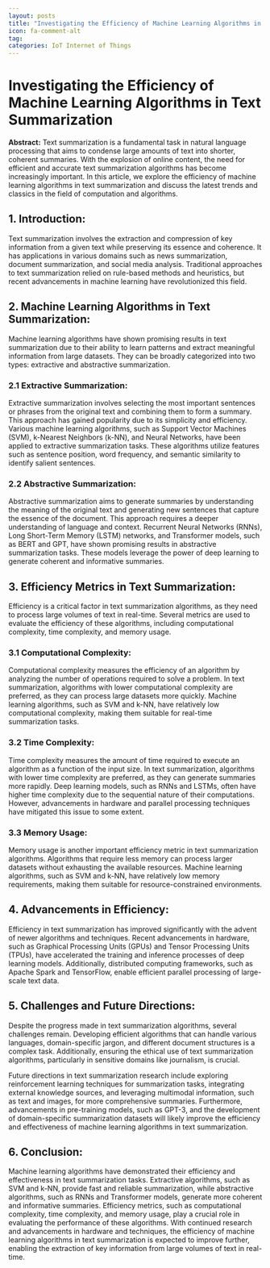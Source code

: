 ```yaml
---
layout: posts
title: "Investigating the Efficiency of Machine Learning Algorithms in Text Summarization"
icon: fa-comment-alt
tag:      
categories: IoT Internet of Things
---
```



# Investigating the Efficiency of Machine Learning Algorithms in Text Summarization

**Abstract:**
Text summarization is a fundamental task in natural language processing that aims to condense large amounts of text into shorter, coherent summaries. With the explosion of online content, the need for efficient and accurate text summarization algorithms has become increasingly important. In this article, we explore the efficiency of machine learning algorithms in text summarization and discuss the latest trends and classics in the field of computation and algorithms.

## 1. Introduction:
Text summarization involves the extraction and compression of key information from a given text while preserving its essence and coherence. It has applications in various domains such as news summarization, document summarization, and social media analysis. Traditional approaches to text summarization relied on rule-based methods and heuristics, but recent advancements in machine learning have revolutionized this field.

## 2. Machine Learning Algorithms in Text Summarization:
Machine learning algorithms have shown promising results in text summarization due to their ability to learn patterns and extract meaningful information from large datasets. They can be broadly categorized into two types: extractive and abstractive summarization.

### 2.1 Extractive Summarization:
Extractive summarization involves selecting the most important sentences or phrases from the original text and combining them to form a summary. This approach has gained popularity due to its simplicity and efficiency. Various machine learning algorithms, such as Support Vector Machines (SVM), k-Nearest Neighbors (k-NN), and Neural Networks, have been applied to extractive summarization tasks. These algorithms utilize features such as sentence position, word frequency, and semantic similarity to identify salient sentences.

### 2.2 Abstractive Summarization:
Abstractive summarization aims to generate summaries by understanding the meaning of the original text and generating new sentences that capture the essence of the document. This approach requires a deeper understanding of language and context. Recurrent Neural Networks (RNNs), Long Short-Term Memory (LSTM) networks, and Transformer models, such as BERT and GPT, have shown promising results in abstractive summarization tasks. These models leverage the power of deep learning to generate coherent and informative summaries.

## 3. Efficiency Metrics in Text Summarization:
Efficiency is a critical factor in text summarization algorithms, as they need to process large volumes of text in real-time. Several metrics are used to evaluate the efficiency of these algorithms, including computational complexity, time complexity, and memory usage.

### 3.1 Computational Complexity:
Computational complexity measures the efficiency of an algorithm by analyzing the number of operations required to solve a problem. In text summarization, algorithms with lower computational complexity are preferred, as they can process large datasets more quickly. Machine learning algorithms, such as SVM and k-NN, have relatively low computational complexity, making them suitable for real-time summarization tasks.

### 3.2 Time Complexity:
Time complexity measures the amount of time required to execute an algorithm as a function of the input size. In text summarization, algorithms with lower time complexity are preferred, as they can generate summaries more rapidly. Deep learning models, such as RNNs and LSTMs, often have higher time complexity due to the sequential nature of their computations. However, advancements in hardware and parallel processing techniques have mitigated this issue to some extent.

### 3.3 Memory Usage:
Memory usage is another important efficiency metric in text summarization algorithms. Algorithms that require less memory can process larger datasets without exhausting the available resources. Machine learning algorithms, such as SVM and k-NN, have relatively low memory requirements, making them suitable for resource-constrained environments.

## 4. Advancements in Efficiency:
Efficiency in text summarization has improved significantly with the advent of newer algorithms and techniques. Recent advancements in hardware, such as Graphical Processing Units (GPUs) and Tensor Processing Units (TPUs), have accelerated the training and inference processes of deep learning models. Additionally, distributed computing frameworks, such as Apache Spark and TensorFlow, enable efficient parallel processing of large-scale text data.

## 5. Challenges and Future Directions:
Despite the progress made in text summarization algorithms, several challenges remain. Developing efficient algorithms that can handle various languages, domain-specific jargon, and different document structures is a complex task. Additionally, ensuring the ethical use of text summarization algorithms, particularly in sensitive domains like journalism, is crucial.

Future directions in text summarization research include exploring reinforcement learning techniques for summarization tasks, integrating external knowledge sources, and leveraging multimodal information, such as text and images, for more comprehensive summaries. Furthermore, advancements in pre-training models, such as GPT-3, and the development of domain-specific summarization datasets will likely improve the efficiency and effectiveness of machine learning algorithms in text summarization.

## 6. Conclusion:
Machine learning algorithms have demonstrated their efficiency and effectiveness in text summarization tasks. Extractive algorithms, such as SVM and k-NN, provide fast and reliable summarization, while abstractive algorithms, such as RNNs and Transformer models, generate more coherent and informative summaries. Efficiency metrics, such as computational complexity, time complexity, and memory usage, play a crucial role in evaluating the performance of these algorithms. With continued research and advancements in hardware and techniques, the efficiency of machine learning algorithms in text summarization is expected to improve further, enabling the extraction of key information from large volumes of text in real-time.